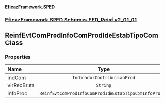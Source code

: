#### [EficazFramework.SPED](EficazFrameworkSPED.md 'EficazFramework SPED')
### [EficazFramework.SPED.Schemas.EFD_Reinf.v2_01_01](EficazFramework.SPED.Schemas.EFD_Reinf.v2_01_01.md 'EficazFramework.SPED.Schemas.EFD_Reinf.v2_01_01')

## ReinfEvtComProdInfoComProdIdeEstabTipoCom Class
### Properties

| Name | Type | |
| :--- | :---: | :--- |
| indCom | `IndicadorContribuicaoProd` |  |
| vlrRecBruta | `String` |  |
| infoProc | `ReinfEvtComProdInfoComProdIdeEstabTipoComInfoProc[]` |  |
